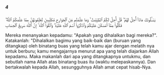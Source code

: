 ##### 4

<span class="ayah">يَسْـَٔلُونَكَ مَاذَآ أُحِلَّ لَهُمْ ۖ قُلْ أُحِلَّ لَكُمُ ٱلطَّيِّبَٰتُ ۙ وَمَا عَلَّمْتُم مِّنَ ٱلْجَوَارِحِ مُكَلِّبِينَ تُعَلِّمُونَهُنَّ مِمَّا عَلَّمَكُمُ ٱللَّهُ ۖ فَكُلُوا۟ مِمَّآ أَمْسَكْنَ عَلَيْكُمْ وَٱذْكُرُوا۟ ٱسْمَ ٱللَّهِ عَلَيْهِ ۖ وَٱتَّقُوا۟ ٱللَّهَ ۚ إِنَّ ٱللَّهَ سَرِيعُ ٱلْحِسَابِ</span>

<span class="ayah_translation">Mereka menanyakan kepadamu: "Apakah yang dihalalkan bagi mereka?". Katakanlah: "Dihalalkan bagimu yang baik-baik dan (buruan yang ditangkap) oleh binatang buas yang telah kamu ajar dengan melatih nya untuk berburu; kamu mengajarnya menurut apa yang telah diajarkan Allah kepadamu. Maka makanlah dari apa yang ditangkapnya untukmu, dan sebutlah nama Allah atas binatang buas itu (waktu melepaskannya). Dan bertakwalah kepada Allah, sesungguhnya Allah amat cepat hisab-Nya.</span>
